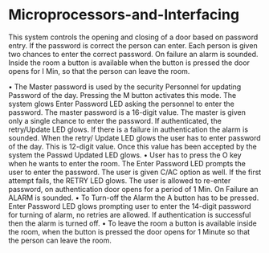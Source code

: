 # Microprocessors-and-Interfacing
This system controls the opening and closing of a door based on password entry. If the 
password is correct the person can enter. Each person is given two chances to enter the correct password. 
On failure an alarm is sounded. Inside the room a button is available when the button is pressed the door 
opens for I Min, so that the person can leave the room.


• The Master password is used by the security Personnel for updating Password of the day. Pressing 
the M button activates this mode. The system glows Enter Password LED asking the personnel to 
enter the password. The master password is a 16-digit value. The master is given only a single 
chance to enter the password. If authenticated, the retry/Update LED glows. If there is a failure in 
authentication the alarm is sounded. When the retry/ Update LED glows the user has to enter 
password of the day. This is 12-digit value. Once this value has been accepted by the system the 
Passwd Updated LED glows.
• User has to press the O key when he wants to enter the room. The Enter Password LED prompts 
the user to enter the password. The user is given C/AC option as well. If the first attempt fails, the 
RETRY LED glows. The user is allowed to re-enter password, on authentication door opens for a 
period of 1 Min. On Failure an ALARM is sounded.
• To Turn-off the Alarm the A button has to be pressed. Enter Password LED glows prompting user 
to enter the 14-digit password for turning of alarm, no retries are allowed. If authentication is 
successful then the alarm is turned off.
• To leave the room a button is available inside the room, when the button is pressed the door opens 
for 1 Minute so that the person can leave the room.

